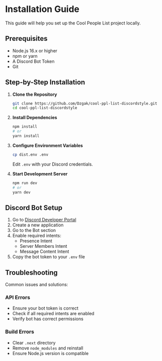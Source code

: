 # Installation Guide

This guide will help you set up the Cool People List project locally.

## Prerequisites

- Node.js 16.x or higher
- npm or yarn
- A Discord Bot Token
- Git

## Step-by-Step Installation

1. **Clone the Repository**
   ```bash
   git clone https://github.com/Dzgak/cool-ppl-list-discordstyle.git
   cd cool-ppl-list-discordstyle
   ```

2. **Install Dependencies**
   ```bash
   npm install
   # or
   yarn install
   ```

3. **Configure Environment Variables**
   ```bash
   cp dist.env .env
   ```
   Edit `.env` with your Discord credentials.

4. **Start Development Server**
   ```bash
   npm run dev
   # or
   yarn dev
   ```

## Discord Bot Setup

1. Go to [Discord Developer Portal](https://discord.com/developers/applications)
2. Create a new application
3. Go to the Bot section
4. Enable required intents:
   - Presence Intent
   - Server Members Intent
   - Message Content Intent
5. Copy the bot token to your `.env` file

## Troubleshooting

Common issues and solutions:

### API Errors
- Ensure your bot token is correct
- Check if all required intents are enabled
- Verify bot has correct permissions

### Build Errors
- Clear `.next` directory
- Remove `node_modules` and reinstall
- Ensure Node.js version is compatible
